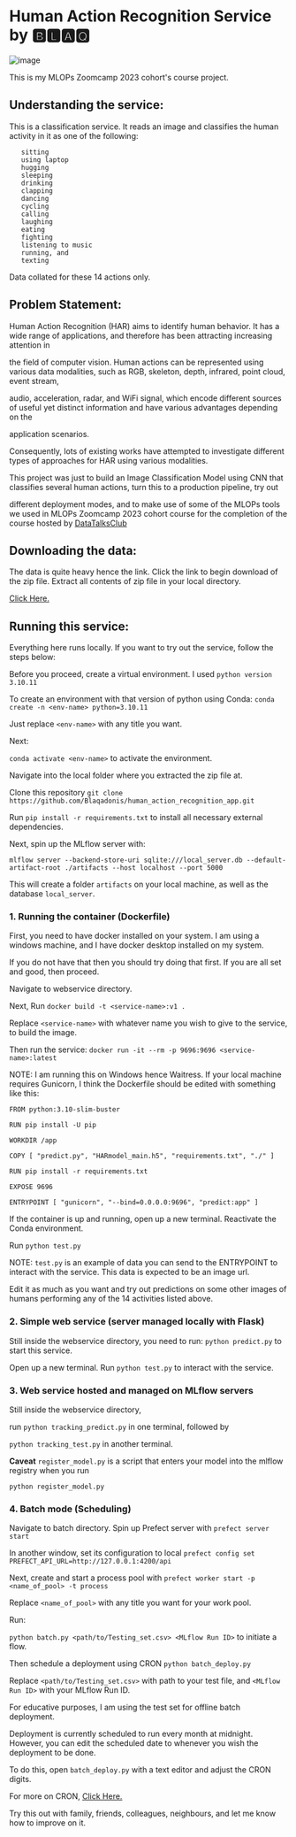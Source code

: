 # Human Action Recognition Service by 🅱🅻🅰🆀


![image](https://github.com/Blaqadonis/human_action_recognition_app/assets/100685852/10e0cc3b-b7ac-4f5d-a535-425c3d823001)






This is my MLOPs Zoomcamp 2023 cohort's course project.


## Understanding the service:
This is a classification service. It reads an image and classifies the human activity in it as one of the following: 


       sitting   
       using laptop
       hugging
       sleeping
       drinking
       clapping
       dancing
       cycling
       calling
       laughing
       eating
       fighting
       listening to music
       running, and
       texting 
    
    
Data collated for these 14 actions only.  


## Problem Statement:

Human Action Recognition (HAR) aims to identify human behavior. It has a wide range of applications, and therefore has been attracting increasing attention in 


the field of computer vision. Human actions can be represented using various data modalities, such as RGB, skeleton, depth, infrared, point cloud, event stream, 


audio, acceleration, radar, and WiFi signal, which encode different sources of useful yet distinct information and have various advantages depending on the 


application scenarios.


Consequently, lots of existing works have attempted to investigate different types of approaches for HAR using various modalities.


This project was just to build an Image Classification Model using CNN that classifies several human actions, turn this to a production pipeline, try out 



different deployment modes, and to make use of some of the MLOPs tools we used in MLOPs Zoomcamp 2023 cohort course for the completion of the course hosted by 
[DataTalksClub](https://www.linkedin.com/search/results/all/?fetchDeterministicClustersOnly=true&heroEntityKey=urn%3Ali%3Aorganization%3A71802369&keywords=datatalksclub&origin=RICH_QUERY_SUGGESTION&position=0&searchId=0157507a-27bf-439c-b717-8394da03a0fb&sid=6~t) 


## Downloading the data:

The data is quite heavy hence the link. Click the link to begin download of the zip file. Extract all contents of zip file in your local directory.

 [Click Here.](https://dphi-live.s3.eu-west-1.amazonaws.com/dataset/Human+Action+Recognition-20220526T101201Z-001.zip)

## Running this service:

Everything here runs locally. If you want to try out the service, follow the steps below:

Before you proceed, create a virtual environment. I used ```python version 3.10.11``` 

To create an environment with that version of python using Conda: ```conda create -n <env-name> python=3.10.11```

Just replace ```<env-name>``` with any title you want. 

Next:


 ```conda activate <env-name>``` to activate the environment.

Navigate into the local folder where you extracted the zip file at. 

Clone this repository ``` git clone https://github.com/Blaqadonis/human_action_recognition_app.git ```
 

Run ```pip install -r requirements.txt``` to install all necessary external dependencies.


 
Next, spin up the MLflow server with:

```mlflow server --backend-store-uri sqlite:///local_server.db --default-artifact-root ./artifacts --host localhost --port 5000```

This will create a folder ```artifacts``` on your local machine, as well as the database ```local_server```.



### 1. Running the container (Dockerfile)


First, you need to have docker installed on your system. I am using a windows machine, and I have docker desktop installed on my system. 


If you do not have that then you should try doing that first. If you are all set and good, then proceed.


Navigate to webservice directory.


Next, Run ```docker build -t <service-name>:v1 .```


Replace ```<service-name>``` with whatever name you wish to give to the service, to build the image.


Then run the service:    ```docker run -it --rm -p 9696:9696 <service-name>:latest```


NOTE: I am running this on Windows hence Waitress. If your local machine requires Gunicorn, I think the Dockerfile should be edited with something like this:


```
FROM python:3.10-slim-buster

RUN pip install -U pip 

WORKDIR /app

COPY [ "predict.py", "HARmodel_main.h5", "requirements.txt", "./" ]

RUN pip install -r requirements.txt

EXPOSE 9696 

ENTRYPOINT [ "gunicorn", "--bind=0.0.0.0:9696", "predict:app" ]
 ```


If the container is up and running, open up a new terminal. Reactivate the Conda environment. 


Run ```python test.py```


NOTE: ```test.py``` is an example of data you can send to the ENTRYPOINT to interact with the service. This data is expected to be an image url.


Edit it as much as you want and try out predictions on some other images of humans performing any of the 14 activities listed above.



### 2. Simple web service (server managed locally with Flask)
  
Still inside the webservice directory, you need to run:    ```python predict.py``` to start this service.

Open up a new terminal. Run ```python test.py``` to interact with the service.


### 3. Web service hosted and managed on MLflow servers

Still inside the webservice directory, 


run ```python tracking_predict.py``` in one terminal, followed by 


```python tracking_test.py``` in another terminal.




**Caveat** ```register_model.py```  is a script that enters your model into the mlflow registry when you run 


```python register_model.py ```

 



### 4. Batch mode (Scheduling)


Navigate to batch directory. Spin up Prefect server with  ```prefect server start```


In another window, set its configuration to local ```prefect config set PREFECT_API_URL=http://127.0.0.1:4200/api```


Next, create and start a process pool with  ```prefect worker start -p <name_of_pool> -t process```



Replace ```<name_of_pool>``` with any title you want for your work pool.


Run:  


```python batch.py <path/to/Testing_set.csv> <MLflow Run ID>``` to initiate a flow. 



Then schedule a deployment using CRON    ```python batch_deploy.py```


Replace ```<path/to/Testing_set.csv>``` with path to your test file, and ```<MLflow Run ID>``` with your MLflow Run ID.


For educative purposes, I am using the test set for offline batch deployment.


Deployment is currently scheduled to run every month at midnight. However, you can edit the scheduled date to whenever you wish the deployment to be done. 


To do this, open  ```batch_deploy.py``` with a text editor and adjust the CRON digits.


For more on CRON, [Click Here.](https://crontab.guru/)






Try this out with family, friends, colleagues, neighbours, and let me know how to improve on it.

